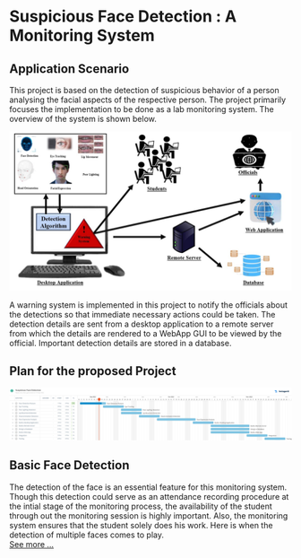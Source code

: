 # Suspicious Face Detection : A Monitoring System

## Application Scenario 

This project is based on the detection of suspicious behavior of a person analysing the facial aspects of the respective person. The project primarily focuses the implementation to be done as a lab monitoring system. The overview of the system is shown below.

![See Plan](./assets/images/application_scenario.jpg?raw=true "Application Scenario")



A warning system is implemented in this project to notify the officials about the detections so that immediate necessary actions could be taken. The detection details are sent from a desktop application to a remote server from which the details are rendered to a WebApp GUI to be viewed by the official. Important detection details are stored in a database.

## Plan for the proposed Project
![See Plan](./assets/images/plan.jpg?raw=true "Plan")

## Basic Face Detection
The detection of the face is an essential feature for this monitoring system. Though this detection could serve as an attendance recording procedure at the intial stage of the monitoring process, the availability of the student through out the monitoring session is highly important. Also, the monitoring system ensures that the student solely does his work. Here is when the detection of multiple faces comes to play. <br>
<a href="https://github.com/AKSHILMY/Suspicious-Face-Detection/blob/main/Implementation/Face%20Detection%20Feature/README.md">See more ...</a>
